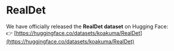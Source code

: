 # RealDet
We have officially released the **RealDet dataset** on Hugging Face:  
👉 [https://huggingface.co/datasets/koakuma/RealDet](https://huggingface.co/datasets/koakuma/RealDet)
